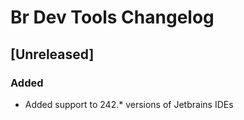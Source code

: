 <!-- Keep a Changelog guide -> https://keepachangelog.com -->

# Br Dev Tools Changelog

## [Unreleased]
### Added
- Added support to 242.* versions of Jetbrains IDEs